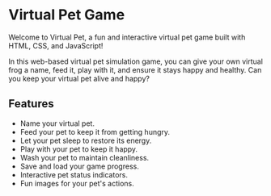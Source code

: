 # Virtual Pet Game

Welcome to Virtual Pet, a fun and interactive virtual pet game built with HTML, CSS, and JavaScript! 

In this web-based virtual pet simulation game, you can give your own virtual frog a name, feed it, play with it, and ensure it stays happy and healthy. Can you keep your virtual pet alive and happy?

 
## Features

- Name your virtual pet.
- Feed your pet to keep it from getting hungry.
- Let your pet sleep to restore its energy.
- Play with your pet to keep it happy.
- Wash your pet to maintain cleanliness.
- Save and load your game progress.
- Interactive pet status indicators.
- Fun images for your pet's actions.
